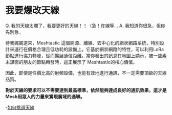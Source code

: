 # 我要爆改天線

Q. 我的天線太爛了，我要更好的天線！！（急！在線等...
A. 我知道你很急，但你先別急。

待我娓娓道來，Meshtastic 這個開源、離線、去中心化的網狀網路系統，特別設計來運行在價格合理且低功耗的設備上。它基於網狀網路的特性，可以利用LoRa節點進行協力轉發，從而擴展通信距離。當你發出的訊息在地圖上顯示，被一些素未謀面的朋友的節點轉發時，這正展示了 Meshtastic的核心價值。

因此，即使是性價比高的射頻設備，也能有效地進行通訊，不一定需要頂級的天線品質。

**對於天線的要求可以不需要達到最高標準，依然能夠達成良好的通訊效果，這才是Mesh用眾人的力量來實現廣域的通聯。**
    
-[如何挑選天線](/f4qtZiq-StKWsAQ4Nj5wew)